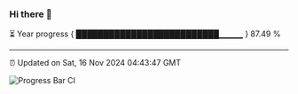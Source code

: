 ### Hi there 👋

⏳ Year progress { ██████████████████████████▁▁▁▁ } 87.49 %

---

⏰ Updated on Sat, 16 Nov 2024 04:43:47 GMT

![Progress Bar CI](https://github.com/IshwaranRudhara/GIT-ACTION/workflows/Progress%20Bar%20CI/badge.svg)
